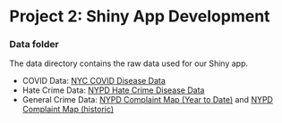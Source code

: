 # Project 2: Shiny App Development

### Data folder

The data directory contains the raw data used for our Shiny app.

+ COVID Data: [NYC COVID Disease Data](https://github.com/nychealth/coronavirus-data)
+ Hate Crime Data: [NYPD Hate Crime Disease Data](https://data.cityofnewyork.us/Public-Safety/NYPD-Hate-Crimes/bqiq-cu78)
+ General Crime Data: [NYPD Complaint Map (Year to Date)](https://data.cityofnewyork.us/Public-Safety/NYPD-Complaint-Map-Year-to-Date-/2fra-mtpn) and [NYPD Complaint Map (historic)](https://data.cityofnewyork.us/Public-Safety/NYPD-Complaint-Map-Historic-/57mv-nv28)

